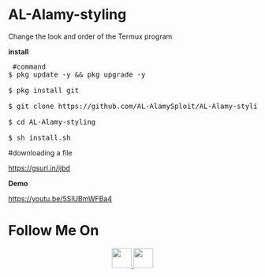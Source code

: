 # AL-Alamy-styling
Change the look and order of the Termux program

**install**
<pre><span class="pl-c"></span> #command </span>
$ pkg update -y && pkg upgrade -y

$ pkg install git

$ git clone https://github.com/AL-AlamySploit/AL-Alamy-styling

$ cd AL-Alamy-styling

$ sh install.sh</span></pre>

#downloading a file

https://gsurl.in/ijbd


**Demo**

https://youtu.be/5SlUBmWFBa4
  
 #                                                       Follow Me On
                                                              
<p align="center">
  <a href="https://youtube.com/ALAlamyTube" rel="nofollow">
    <img src="https://camo.githubusercontent.com/fc12f940aee0e71daa0ad0812c9bd5e761ab0692/68747470733a2f2f7777772e69636f6e7364622e636f6d2f69636f6e732f707265766965772f626c61636b2f796f75747562652d342d78786c2e706e67" width="40" height="40" data-canonical-src="https://www.iconsdb.com/icons/preview/black/youtube-4-xxl.png" style="max-width:100%;">
  </a>
  <a href="https://www.instagram.com/al_alamy7">
    <img src="https://camo.githubusercontent.com/78d82bdef1c93f7c535b978fdad44ec890c113ba/687474703a2f2f636c69706172742d6c6962726172792e636f6d2f696d616765735f6b2f696e7374616772616d2d706e672d7472616e73706172656e742f696e7374616772616d2d706e672d7472616e73706172656e742d31362e706e67" width="40" height="40" data-canonical-src="http://clipart-library.com/images_k/instagram-png-transparent/instagram-png-transparent-16.png" style="max-width:100%;">
</a></p>
